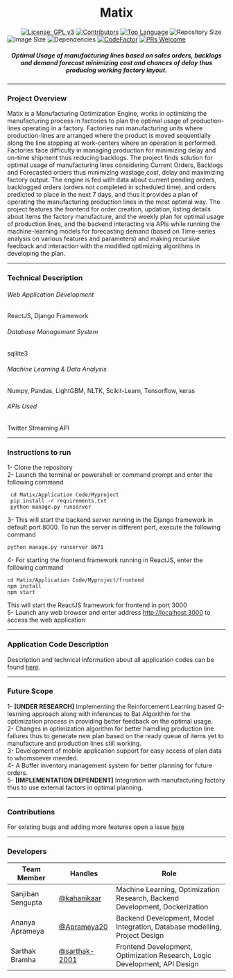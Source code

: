 <h1 align = "center" >Matix </h1>

&nbsp;&nbsp;&nbsp;&nbsp;&nbsp;&nbsp;&nbsp;
[![License: GPL v3](https://img.shields.io/badge/License-GPLv3-blue.svg)](https://www.gnu.org/licenses/gpl-3.0)
[![Contributors](https://img.shields.io/github/contributors/deluminators/matix)](https://img.shields.io/github/contributors/deluminators/Matix)
[![Top Language](https://img.shields.io/github/languages/top/deluminators/matix)](https://github.com/deluminators/Matix) 
![Repository Size](https://img.shields.io/github/repo-size/deluminators/matix)
![Image Size](https://img.shields.io/docker/image-size/deluminators/matix)
![Dependencies](https://img.shields.io/depfu/deluminators/Matix)
[![CodeFactor](https://www.codefactor.io/repository/github/deluminators/matix/badge)](https://www.codefactor.io/repository/github/deluminators/matix)
[![PRs Welcome](https://img.shields.io/badge/PRs-welcome-brightgreen.svg?style=flat-square)](http://makeapullrequest.com)

<h5 align="center">Optimal Usage of manufacturing lines based on sales orders, backlogs and demand forecast minimizing cost and chances of delay thus producing working factory layout.
</h5>

-----
### Project Overview  
Matix is a Manufacturing Optimization Engine, works in optimizing the manufacturing process in factories to plan the optimal usage of production-lines operating in a factory. Factories run manufacturing units where production-lines are arranged where the product is moved sequentially along the line stopping at work-centers where an operation is performed. Factories face difficulty in managing production for minimizing delay and on-time shipment thus reducing backlogs. The project finds solution for optimal usage of manufacturing lines considering Current Orders, Backlogs and Forecasted orders thus minimizing wastage,cost, delay and maximizing factory output. The engine is fed with data about current pending orders, backlogged orders (orders not completed in scheduled time), and orders predicted to place in the next 7 days, and thus it provides a plan of operating the manufacturing production lines in the most optimal way. The project features the frontend for order creation, updation, listing details about items the factory manufacture, and the weekly plan for optimal usage of production lines, and the backend interacting via APIs while running the machine-learning models for forecasting demand (based on Time-series analysis on various features and parameters) and making recursive feedback and interaction with the modified optimizing algorithms in developing the plan.

----
### Technical Description
###### Web Application Development
ReactJS, Django Framework  
###### Database Management System
sqllite3
###### Machine Learning & Data Analysis
Numpy,  Pandas,  LightGBM,  NLTK,  Scikit-Learn,  Tensorflow,  keras
###### APIs Used
Twitter Streaming API

-----
### Instructions to run
1- Clone the repository  
2- Launch the terminal or powershell or command prompt and enter the following command
   ```
    cd Matix/Application Code/Myproject
    pip install -r requirements.txt 
    python manage.py runserver
   ```
3- This will start the backend server running in the Django framework in default port 8000. To run the server in different port, execute the following command
   ```
   python manage.py runserver 8671
   ```
4- For starting the frontend framework running in ReactJS, enter the following command
   ```
   cd Matix/Application Code/Myproject/frontend
   npm install
   npm start
```
   This will start the ReactJS framework for frontend in port 3000  
5- Launch any web browser and enter address [http://localhost:3000](http://localhost:3000) to access the  web application

----
### Application Code Description
Description and technical information about all application codes can be found  [here](https://github.com/deluminators/Matix/blob/main/Application%20Code/Readme.md).


----
### Future Scope
1- **[UNDER RESEARCH]** Implementing the Reinforcement Learning based Q-lesrning approach along with inferences to Bat Algorithm for the optimization process in providing better feedback on the optimal usage.  
2- Changes in optimization algorithm for better hamdling production line failures thus to generate new plan based on the ready queue of items yet to manufacture and production lines still working.  
3- Development of mobile application support for easy access of plan data to whomsoever meeded.  
4- A Buffer inventory management system for better planning for future orders.  
5- **[IMPLEMENTATION DEPENDENT]** Integration with manufacturing factory thus to use external factors in optimal planning.

---------

### Contributions  
For existing bugs and adding more features open a issue [here](https://github.com/deluminators/Matix/issues)

----------
### Developers
| Team Member | Handles | Role |
| --- | --- | --- |
| Sanjiban Sengupta | [@kahanikaar](https://github.com/kahanikaar)| Machine Learning, Optimization Research, Backend Development, Dockerization |
| Ananya Aprameya | [@Aprameya20](https://github.com/Aprameya20)|Backend Development, Model Integration, Database modelling, Project Design|
| Sarthak Bramha | [@sarthak-2001](https://github.com/sarthak-2001)|Frontend Development, Optimization Research, Logic Development, API Design|

